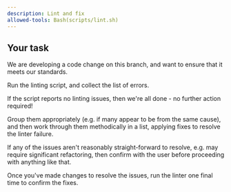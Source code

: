 ```yaml
---
description: Lint and fix
allowed-tools: Bash(scripts/lint.sh)
---
```


## Your task

We are developing a code change on this branch, and want to ensure that it meets our
standards.

Run the linting script, and collect the list of errors.

If the script reports no linting issues, then we're all done - no further action required!

Group them appropriately (e.g. if many appear to be from the same cause), and then work
through them methodically in a list, applying fixes to resolve the linter failure.

If any of the issues aren't reasonably straight-forward to resolve, e.g. may require
significant refactoring, then confirm with the user before proceeding with anything like
that.

Once you've made changes to resolve the issues, run the linter one final time to confirm the fixes.
